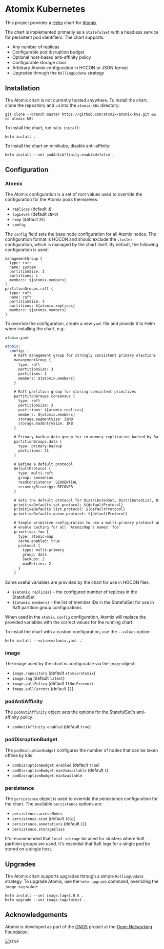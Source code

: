 # Atomix Kubernetes

This project provides a [Helm] chart for [Atomix].

The chart is implemented primarily as a `StatefulSet` with a headless
service for persistent pod identifiers. The chart supports:
* Any number of replicas
* Configurable pod disruption budget
* Optional host-based anti-affinity policy
* Configurable storage class
* Arbitrary Atomix configuration in HOCON or JSON format
* Upgrades through the `RollingUpdate` strategy

## Installation

The Atomix chart is not currently hosted anywhere. To install the chart,
clone the repository and `cd` into the `atomix-k8s` directory:

```
git clone --branch master https://github.com/atomix/atomix-k8s.git && cd atomix-k8s
```

To install the chart, run `helm install`:

```
helm install .
```

To install the chart on minikube, disable anti-affinity:

```
helm install --set podAntiAffinity.enabled=false .
```

## Configuration

### Atomix

The Atomix configuration is a set of root values used to override the
configuration for the Atomix pods themselves:
* `replicas` (default `3`)
* `logLevel` (default `INFO`)
* `heap` (default `2G`)
* `config`

The `config` field sets the base node configuration for all Atomix nodes.
The configuration format is HOCON and should exclude the `cluster` configuration,
which is managed by the chart itself. By default, the following configuration
is used:

```
managementGroup {
  type: raft
  name: system
  partitionSize: 3
  partitions: 1
  members: ${atomix.members}
}
partitionGroups.raft {
  type: raft
  name: raft
  partitionSize: 3
  partitions: ${atomix.replicas}
  members: ${atomix.members}
}
```

To override the configuration, create a new `yaml` file and provide it
to Helm when installing the chart, e.g.:

`atomix.yaml`

```yaml
atomix:
  config: |
    # Raft management group for strongly consistent primary elections
    managementGroup {
      type: raft
      partitionSize: 3
      partitions: 1
      members: ${atomix.members}
    }

    # Raft partition group for storing consistent primitives
    partititonGroups.consensus {
      type: raft
      partitionSize: 3
      partitions: ${atomix.replicas}
      members: ${atomix.members}
      storage.segmentSize: 32MB
      storage.maxEntrySize: 1KB
    }

    # Primary-backup data group for in-memory replication backed by Raft elections
    partitionGroups.data {
      type: primary-backup
      partitions: 31
    }

    # Define a default protocol
    defaultProtocol {
      type: multi-raft
      group: consensus
      readConsistency: SEQUENTIAL
      recoveryStrategy: RECOVER
    }

    # Sets the default protocol for DistributedSet, DistributedList, DistributedQueue
    primitiveDefaults.set.protocol: ${defaultProtocol}
    primitiveDefaults.list.protocol: ${defaultProtocol}
    primitiveDefaults.queue.protocol: ${defaultProtocol}

    # Simple primitive configuration to use a multi-primary protocol and
    # enable caching for all `AtomicMap`s named `foo`
    primitives.foo {
      type: atomic-map
      cache.enabled: true
      protocol {
        type: multi-primary
        group: data
        backups: 2
        maxRetries: 2
      }
    }
```

Some useful variables are provided by the chart for use in HOCON files:
* `${atomix.replicas}` - the configured number of replicas in the StatefulSet
* `${atomix.members}` - the list of member IDs in the StatefulSet for use in Raft partition group configurations

When used in the `atomix.config` configuration, Atomix will replace the provided
variables with the correct values for the running chart.

To install the chart with a custom configuration, use the `--values` option:

```
helm install --values=atomix.yaml .`
```

### image

The image used by the chart is configurable via the `image` object:
* `image.repository` (default `atomix/atomix`)
* `image.tag` (default `latest`)
* `image.pullPolicy` (default `IfNotPresent`)
* `image.pullSecrets` (default `[]`)

### podAntiAffinity

The `podAntiAffinity` object sets the options for the StatefulSet's
anti-affinity policy:
* `podAntiAffinity.enabled` (default `true`)

### podDisruptionBudget

The `podDisruptionBudget` configures the number of nodes that can be
taken offline by k8s:
* `podDisruptionBudget.enabled` (default `true`)
* `podDisruptionBudget.maxUnavailable` (default `1`)
* `podDisruptionBudget.minAvailable`

### persistence

The `persistence` object is used to override the persistence configuration
for the chart. The available `persistence` options are:
* `persistence.accessModes`
* `persistence.size` (default `10Gi`)
* `persistence.annotations` (default `{}`)
* `persistence.storageClass`

It's recommended that `local-storage` be used for clusters where Raft
partition groups are used. It's essential that Raft logs for a single pod
be stored on a single host.

## Upgrades

The Atomix chart supports upgrades through a simple `RollingUpdate` strategy.
To upgrade Atomix, use the `helm upgrade` command, overriding the `image.tag`
value:

```
helm install --set image.tag=3.0.6 .
helm upgrade --set image.tag=latest .
```

## Acknowledgements

Atomix is developed as part of the [ONOS][ONOS] project at the [Open Networking Foundation][ONF].

![ONF](https://3vf60mmveq1g8vzn48q2o71a-wpengine.netdna-ssl.com/wp-content/uploads/2017/06/onf-logo.jpg)

[Website]: https://atomix.io
[ONF]: https://opennetworking.org
[ONOS]: https://onosproject.org
[Atomix]: https://github.com/atomix/atomix
[Helm]: https://helm.sh
